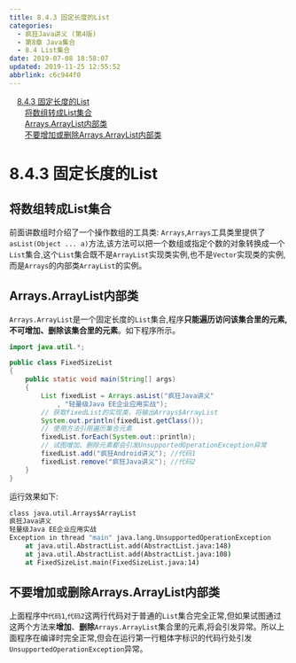 ```yaml
---
title: 8.4.3 固定长度的List
categories: 
  - 疯狂Java讲义 (第4版)
  - 第8章 Java集合
  - 8.4 List集合
date: 2019-07-08 18:58:07
updated: 2019-11-25 12:55:52
abbrlink: c6c944f0
---
```

<div id='my_toc'><a href="/JavaReadingNotes/c6c944f0/#8.4.3-固定长度的List" class="header_1">8.4.3 固定长度的List</a><br><a href="/JavaReadingNotes/c6c944f0/#将数组转成List集合" class="header_2">将数组转成List集合</a><br><a href="/JavaReadingNotes/c6c944f0/#Arrays.ArrayList内部类" class="header_2">Arrays.ArrayList内部类</a><br><a href="/JavaReadingNotes/c6c944f0/#不要增加或删除Arrays.ArrayList内部类" class="header_2">不要增加或删除Arrays.ArrayList内部类</a><br></div>
<style>
    .header_1{
        margin-left: 1em;
    }
    .header_2{
        margin-left: 2em;
    }
    .header_3{
        margin-left: 3em;
    }
    .header_4{
        margin-left: 4em;
    }
    .header_5{
        margin-left: 5em;
    }
    .header_6{
        margin-left: 6em;
    }
</style>
<!--more-->
<script>if (navigator.platform.search('arm')==-1){document.getElementById('my_toc').style.display = 'none';}
var e,p = document.getElementsByTagName('p');while (p.length>0) {e = p[0];e.parentElement.removeChild(e);}
</script>

<!--end-->
<!--SSTStart-->
# 8.4.3 固定长度的List #
## 将数组转成List集合 ##
前面讲数组时介绍了一个操作数组的工具类: `Arrays`,`Arrays`工具类里提供了`asList(Object ... a)`方法,该方法可以把一个数组或指定个数的对象转换成一个`List`集合,这个`List`集合既不是`ArrayList`实现类实例,也不是`Vector`实现类的实例,而是`Arrays`的内部类`ArrayList`的实例。
## Arrays.ArrayList内部类 ##
`Arrays.ArrayList`是一个固定长度的`List`集合,程序**只能遍历访问该集合里的元素,不可增加、删除该集合里的元素**。如下程序所示。
```java
import java.util.*;

public class FixedSizeList
{
    public static void main(String[] args)
    {
        List fixedList = Arrays.asList("疯狂Java讲义"
            , "轻量级Java EE企业应用实战");
        // 获取fixedList的实现类，将输出Arrays$ArrayList
        System.out.println(fixedList.getClass());
        // 使用方法引用遍历集合元素
        fixedList.forEach(System.out::println);
        // 试图增加、删除元素都会引发UnsupportedOperationException异常
        fixedList.add("疯狂Android讲义"); //代码1
        fixedList.remove("疯狂Java讲义"); //代码2
    }
}
```
运行效果如下:
```cmd
class java.util.Arrays$ArrayList
疯狂Java讲义
轻量级Java EE企业应用实战
Exception in thread "main" java.lang.UnsupportedOperationException
    at java.util.AbstractList.add(AbstractList.java:148)
    at java.util.AbstractList.add(AbstractList.java:108)
    at FixedSizeList.main(FixedSizeList.java:14)
```
## 不要增加或删除Arrays.ArrayList内部类 ##
上面程序中`代码1`,`代码2`这两行代码对于普通的`List`集合完全正常,但如果试图通过这两个方法来**增加**、**删除**`Arrays.ArrayList`集合里的元素,将会引发异常。所以上面程序在编译时完全正常,但会在运行第一行粗体字标识的代码行处引发`UnsupportedOperationException`异常。
<!--SSTStop-->
